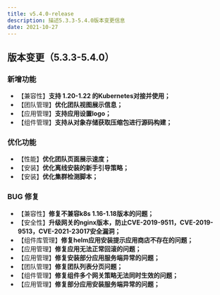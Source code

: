 ```yaml
---
title: v5.4.0-release
description: 描述5.3.3-5.4.0版本变更信息
date: 2021-10-27
---
```


<!--truncate-->

## 版本变更（5.3.3-5.4.0）

### 新增功能

- 【兼容性】**支持 1.20-1.22 的Kubernetes对接并使用；** 
- 【团队管理】**优化团队视图展示信息；** 
- 【应用管理】**支持应用设置logo；**
- 【组件管理】**支持从对象存储获取压缩包进行源码构建；**



### 优化功能

- 【性能】**优化团队页面展示速度；**
- 【安装】**优化离线安装的新手引导策略；**
- 【安装】**优化集群检测脚本；**
  


### BUG 修复

- 【兼容性】**修复不兼容k8s 1.16-1.18版本的问题；**
- 【安全性】**升级网关的nginx版本，防止CVE-2019-9511，CVE-2019-9513，CVE-2021-23017安全漏洞；**
- 【组件库管理】**修复helm应用安装提示应用商店不存在的问题；**
- 【应用管理】**修复应用无法正常回滚的问题；**
- 【应用管理】**修复安装部分应用服务端异常的问题；**
- 【团队管理】**修复团队列表分页问题；**
- 【组件管理】**修复组件多个网关策略无法同时生效的问题；**
- 【应用管理】**修复部分应用安装服务端异常的问题；**

